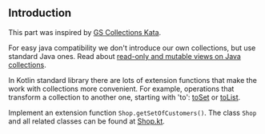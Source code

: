 ## Introduction

This part was inspired by [GS Collections Kata](https://github.com/goldmansachs/gs-collections-kata).

For easy java compatibility we don't introduce our own collections, but use standard Java ones.
Read about [read-only and mutable views on Java collections](http://blog.jetbrains.com/kotlin/2012/09/kotlin-m3-is-out/#Collections).

In Kotlin standard library there are lots of extension functions that make the work with collections more convenient.
For example, operations that transform a collection to another one, starting with 'to':
[toSet](http://kotlinlang.org/api/latest/jvm/stdlib/kotlin/to-set.html) or
[toList](http://kotlinlang.org/api/latest/jvm/stdlib/kotlin/to-list.html).

Implement an extension function `Shop.getSetOfCustomers()`.
The class `Shop` and all related classes can be found at [Shop.kt](/#/Kotlin%20Koans/Collections/Introduction/Shop.kt).